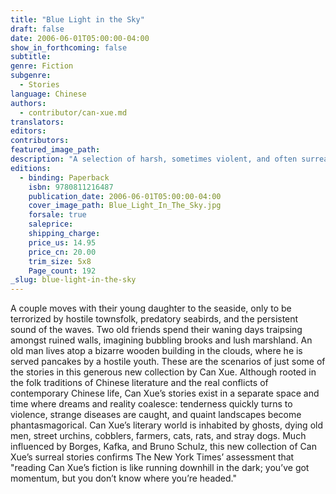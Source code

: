 ```yaml
---
title: "Blue Light in the Sky"
draft: false
date: 2006-06-01T05:00:00-04:00
show_in_forthcoming: false
subtitle:
genre: Fiction
subgenre:
  - Stories
language: Chinese
authors:
  - contributor/can-xue.md
translators:
editors:
contributors:
featured_image_path:
description: "A selection of harsh, sometimes violent, and often surreal stories by the premier young avant-garde Chinese woman writer. "
editions:
  - binding: Paperback
    isbn: 9780811216487
    publication_date: 2006-06-01T05:00:00-04:00
    cover_image_path: Blue_Light_In_The_Sky.jpg
    forsale: true
    saleprice:
    shipping_charge:
    price_us: 14.95
    price_cn: 20.00
    trim_size: 5x8
    Page_count: 192
_slug: blue-light-in-the-sky
---
```


A couple moves with their young daughter to the seaside, only to be terrorized by hostile townsfolk, predatory seabirds, and the persistent sound of the waves. Two old friends spend their waning days traipsing amongst ruined walls, imagining bubbling brooks and lush marshland. An old man lives atop a bizarre wooden building in the clouds, where he is served pancakes by a hostile youth. These are the scenarios of just some of the stories in this generous new collection by Can Xue. Although rooted in the folk traditions of Chinese literature and the real conflicts of contemporary Chinese life, Can Xue’s stories exist in a separate space and time where dreams and reality coalesce: tenderness quickly turns to violence, strange diseases are caught, and quaint landscapes become phantasmagorical. Can Xue’s literary world is inhabited by ghosts, dying old men, street urchins, cobblers, farmers, cats, rats, and stray dogs. Much influenced by Borges, Kafka, and Bruno Schulz, this new collection of Can Xue’s surreal stories confirms The New York Times’ assessment that "reading Can Xue’s fiction is like running downhill in the dark; you’ve got momentum, but you don’t know where you’re headed."

